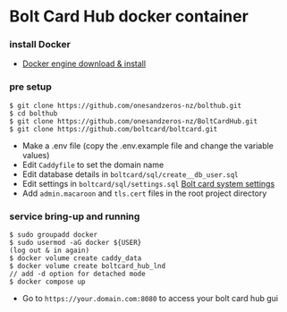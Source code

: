 # Bolt Card Hub docker container

### install Docker

- [Docker engine download &
   install](https://docs.docker.com/engine/install/)
   
### pre setup
```
$ git clone https://github.com/onesandzeros-nz/bolthub.git
$ cd bolthub
$ git clone https://github.com/onesandzeros-nz/BoltCardHub.git
$ git clone https://github.com/boltcard/boltcard.git
```
- Make a .env file (copy the .env.example file and change the variable values)
- Edit `Caddyfile` to set the domain name
- Edit database details in `boltcard/sql/create__db_user.sql`
- Edit settings in `boltcard/sql/settings.sql` [Bolt card system settings](https://github.com/boltcard/boltcard/blob/main/docs/SETTINGS.md)
- Add `admin.macaroon` and `tls.cert` files in the root project directory

### service bring-up and running
```
$ sudo groupadd docker
$ sudo usermod -aG docker ${USER}
(log out & in again)
$ docker volume create caddy_data
$ docker volume create boltcard_hub_lnd
// add -d option for detached mode
$ docker compose up
```
- Go to `https://your.domain.com:8080` to access your bolt card hub gui 

